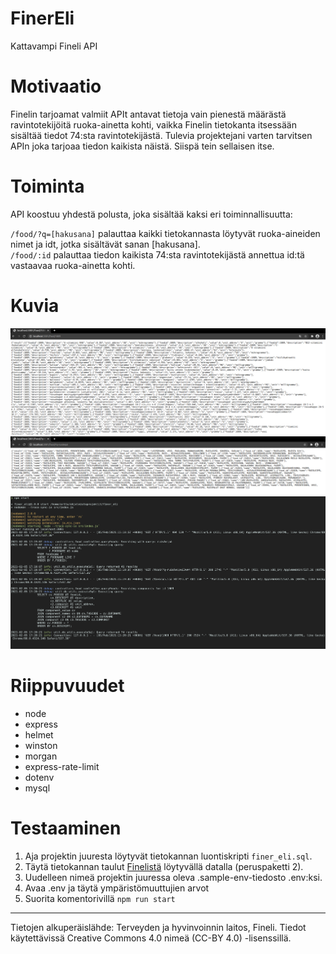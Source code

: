 # FinerEli
Kattavampi Fineli API

# Motivaatio

Finelin tarjoamat valmiit APIt antavat tietoja vain pienestä määrästä ravintotekijöitä ruoka-ainetta kohti, 
vaikka Finelin tietokanta itsessään sisältää  tiedot 74:sta ravintotekijästä. Tulevia projektejani varten 
tarvitsen APIn joka tarjoaa tiedon kaikista näistä. Siispä tein sellaisen itse.

# Toiminta

API koostuu yhdestä polusta, joka sisältää kaksi eri toiminnallisuutta:

`/food/?q=[hakusana]` palauttaa kaikki tietokannasta löytyvät ruoka-aineiden nimet ja idt, jotka sisältävät sanan [hakusana].<br>
`/food/:id` palauttaa tiedon kaikista 74:sta ravintotekijästä annettua id:tä vastaavaa ruoka-ainetta kohti.

# Kuvia

![Food Components](https://github.com/ArttuOll/FinerEli/blob/master/screenshots/food_components.png)
![Food Search](https://github.com/ArttuOll/FinerEli/blob/master/screenshots/food_search.png)
![Full Logging](https://github.com/ArttuOll/FinerEli/blob/master/screenshots/full_logging.png)

# Riippuvuudet

- node
- express
- helmet
- winston
- morgan
- express-rate-limit
- dotenv
- mysql

# Testaaminen

1. Aja projektin juuresta löytyvät tietokannan luontiskripti `finer_eli.sql`.
2. Täytä tietokannan taulut [Finelistä](https://fineli.fi/fineli/fi/avoin-data) löytyvällä datalla (peruspaketti 2).
3. Uudelleen nimeä projektin juuressa oleva .sample-env-tiedosto .env:ksi.
4. Avaa .env ja täytä ympäristömuuttujien arvot
5. Suorita komentorivillä `npm run start`

* * *
Tietojen alkuperäislähde: Terveyden ja hyvinvoinnin laitos, Fineli. Tiedot käytettävissä Creative Commons 4.0 nimeä (CC-BY 4.0) -lisenssillä.
